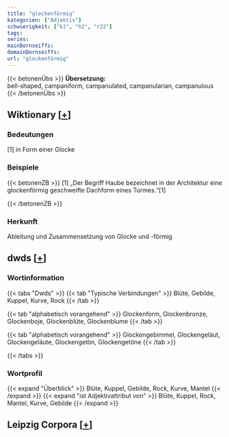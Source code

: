 ```yaml
---
title: "glockenförmig"
kategorien: ["Adjektiv"]
schwierigkeit: ["k1", "h2", "r22"]
tags:
series:
mainDornseiffs:
domainDornseiffs:
url: "glockenförmig"
---
```


{{< betonenÜbs >}}
**Übersetzung:**  
bell-shaped, campaniform, campanulated, campanularian, campanulous  
{{< /betonenÜbs >}}

## Wiktionary [[+](https://de.wiktionary.org/wiki/glockenförmig)]

### Bedeutungen
[1] in Form einer Glocke  

### Beispiele
{{< betonenZB >}}
[1] „Der Begriff Haube bezeichnet in der Architektur eine glockenförmig geschweifte Dachform eines Turmes.“[1]  

{{< /betonenZB >}}
### Herkunft
Ableitung und Zusammensetzung von Glocke und -förmig  



## dwds [[+](https://www.dwds.de/wb/glockenförmig)]

### Wortinformation
{{< tabs "Dwds" >}}
{{< tab "Typische Verbindungen" >}}
Blüte, Gebilde, Kuppel, Kurve, Rock
{{< /tab >}}

{{< tab "alphabetisch vorangehend" >}}
Glockenform, Glockenbronze, Glockenboje, Glockenblüte, Glockenblume
{{< /tab >}}

{{< tab "alphabetisch vorangehend" >}}
Glockengebimmel, Glockengeläut, Glockengeläute, Glockengetön, Glockengetöne
{{< /tab >}}

{{< /tabs >}}

### Wortprofil
{{< expand "Überblick" >}} Blüte, Kuppel, Gebilde, Rock, Kurve, Mantel {{< /expand >}}
{{< expand "ist Adjektivattribut von" >}} Blüte, Kuppel, Rock, Mantel, Kurve, Gebilde {{< /expand >}}

## Leipzig Corpora [[+](https://corpora.uni-leipzig.de/en/res?word=glockenförmig&corpusId=deu_newscrawl-public_2018)]

